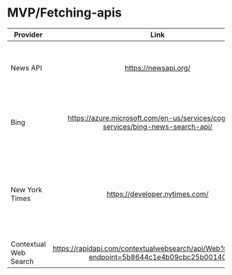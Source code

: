 # MVP/Fetching-apis
| Provider      |   Link	       |  Pricing	    |   Other	    |   Endpoints   |
| ------------- |:-------------: |  -----------:| ----------------------:| ---:|
News API |	https://newsapi.org/ |	500 requests per day free	| Has a python, ruby and nodejs library| /everything/ endpoint gives multiple news stories 
Bing |	https://azure.microsoft.com/en-us/services/cognitive-services/bing-news-search-api/	| 1000 free per month	| can also fetch several articles in one transaction | |	
New York Times	| https://developer.nytimes.com/	| Seems free	- can fetch top stories and most shared stories | |	
Contextual Web Search |	https://rapidapi.com/contextualwebsearch/api/Web%20Search?endpoint=5b8644c1e4b09cbc25b00140	| Seems free	| | |
